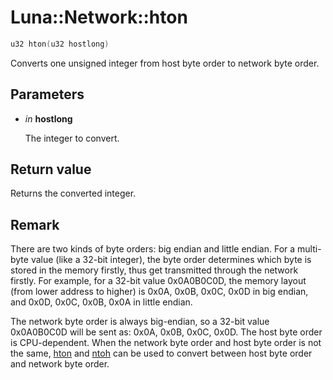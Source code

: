 # Luna::Network::hton

```c++
u32 hton(u32 hostlong)
```

Converts one unsigned integer from host byte order to network byte order. 



## Parameters
* *in* **hostlong**

    The integer to convert. 

## Return value
Returns the converted integer. 

## Remark
There are two kinds of byte orders: big endian and little endian. For a multi-byte value (like a 32-bit integer), the byte order determines which byte is stored in the memory firstly, thus get transmitted through the network firstly. For example, for a 32-bit value 0x0A0B0C0D, the memory layout (from lower address to higher) is 0x0A, 0x0B, 0x0C, 0x0D in big endian, and 0x0D, 0x0C, 0x0B, 0x0A in little endian.


The network byte order is always big-endian, so a 32-bit value 0x0A0B0C0D will be sent as: 0x0A, 0x0B, 0x0C, 0x0D. The host byte order is CPU-dependent. When the network byte order and host byte order is not the same, [hton](group___network_1gab89066043f4615c1531e722a5b940c88.md) and [ntoh](group___network_1ga1e9bedb4f9afa66d535c9e4bbc9a5e2a.md) can be used to convert between host byte order and network byte order. 


